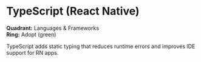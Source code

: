# TypeScript (React Native)

**Quadrant:** Languages & Frameworks  
**Ring:** Adopt (green)

TypeScript adds static typing that reduces runtime errors and improves IDE support for RN apps.

